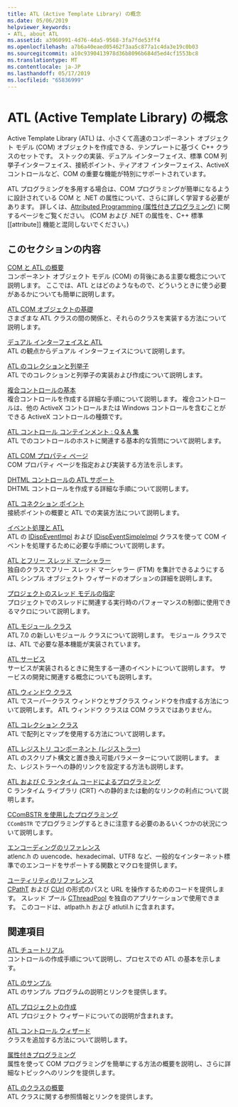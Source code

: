 ```yaml
---
title: ATL (Active Template Library) の概念
ms.date: 05/06/2019
helpviewer_keywords:
- ATL, about ATL
ms.assetid: a3960991-4d76-4da5-9568-3fa7fde53ff4
ms.openlocfilehash: a7b6a40eaed05462f3aa5c877a1c4da3e19c0b03
ms.sourcegitcommit: a10c9390413978d36b8096b684d5ed4cf1553bc8
ms.translationtype: MT
ms.contentlocale: ja-JP
ms.lasthandoff: 05/17/2019
ms.locfileid: "65836999"
---
```

# <a name="active-template-library-atl-concepts"></a>ATL (Active Template Library) の概念

Active Template Library (ATL) は、小さくて高速のコンポーネント オブジェクト モデル (COM) オブジェクトを作成できる、テンプレートに基づく C++ クラスのセットです。 ストックの実装、デュアル インターフェイス、標準 COM 列挙子インターフェイス、接続ポイント、ティアオフ インターフェイス、ActiveX コントロールなど、COM の重要な機能が特別にサポートされています。

ATL プログラミングを多用する場合は、COM プログラミングが簡単になるように設計されている COM と .NET の属性について、さらに詳しく学習する必要があります。 詳しくは、[Attributed Programming (属性付きプログラミング)](../windows/attributed-programming-concepts.md) に関するページをご覧ください。 (COM および .NET の属性を、C++ 標準\[\[attribute]] 機能と混同しないでください。)

## <a name="in-this-section"></a>このセクションの内容

[COM と ATL の概要](../atl/introduction-to-com-and-atl.md)<br/>
コンポーネント オブジェクト モデル (COM) の背後にある主要な概念について説明します。 ここでは、ATL とはどのようなもので、どういうときに使う必要があるかについても簡単に説明します。

[ATL COM オブジェクトの基礎](../atl/fundamentals-of-atl-com-objects.md)<br/>
さまざまな ATL クラスの間の関係と、それらのクラスを実装する方法について説明します。

[デュアル インターフェイスと ATL](../atl/dual-interfaces-and-atl.md)<br/>
ATL の観点からデュアル インターフェイスについて説明します。

[ATL のコレクションと列挙子](../atl/atl-collections-and-enumerators.md)<br/>
ATL でのコレクションと列挙子の実装および作成について説明します。

[複合コントロールの基本](../atl/atl-composite-control-fundamentals.md)<br/>
複合コントロールを作成する詳細な手順について説明します。 複合コントロールは、他の ActiveX コントロールまたは Windows コントロールを含むことができる ActiveX コントロールの種類です。

[ATL コントロール コンテインメント : Q & A 集](../atl/atl-control-containment-faq.md)<br/>
ATL でのコントロールのホストに関連する基本的な質問について説明します。

[ATL COM プロパティ ページ](../atl/atl-com-property-pages.md)<br/>
COM プロパティ ページを指定および実装する方法を示します。

[DHTML コントロールの ATL サポート](../atl/atl-support-for-dhtml-controls.md)<br/>
DHTML コントロールを作成する詳細な手順について説明します。

[ATL コネクション ポイント](../atl/atl-connection-points.md)<br/>
接続ポイントの概要と ATL での実装方法について説明します。

[イベント処理と ATL](../atl/event-handling-and-atl.md)<br/>
ATL の [IDispEventImpl](../atl/reference/idispeventimpl-class.md) および [IDispEventSimpleImpl](../atl/reference/idispeventsimpleimpl-class.md) クラスを使って COM イベントを処理するために必要な手順について説明します。

[ATL とフリー スレッド マーシャラー](../atl/atl-and-the-free-threaded-marshaler.md)<br/>
独自のクラスでフリー スレッド マーシャラー (FTM) を集計できるようにする ATL シンプル オブジェクト ウィザードのオプションの詳細を説明します。

[プロジェクトのスレッド モデルの指定](../atl/specifying-the-threading-model-for-a-project-atl.md)<br/>
プロジェクトでのスレッドに関連する実行時のパフォーマンスの制御に使用できるマクロについて説明します。

[ATL モジュール クラス](../atl/atl-module-classes.md)<br/>
ATL 7.0 の新しいモジュール クラスについて説明します。 モジュール クラスでは、ATL で必要な基本機能が実装されています。

[ATL サービス](../atl/atl-services.md)<br/>
サービスが実装されるときに発生する一連のイベントについて説明します。 サービスの開発に関連する概念についても説明します。

[ATL ウィンドウ クラス](../atl/atl-window-classes.md)<br/>
ATL でスーパークラス ウィンドウとサブクラス ウィンドウを作成する方法について説明します。 ATL ウィンドウ クラスは COM クラスではありません。

[ATL コレクション クラス](../atl/atl-collection-classes.md)<br/>
ATL で配列とマップを使用する方法について説明します。

[ATL レジストリ コンポーネント (レジストラー)](../atl/atl-registry-component-registrar.md)<br/>
ATL のスクリプト構文と置き換え可能パラメーターについて説明します。 また、レジストラーへの静的リンクを設定する方法も説明します。

[ATL および C ランタイム コードによるプログラミング](../atl/programming-with-atl-and-c-run-time-code.md)<br/>
C ランタイム ライブラリ (CRT) への静的または動的なリンクの利点について説明します。

[CComBSTR を使用したプログラミング](../atl/programming-with-ccombstr-atl.md)<br/>
`CComBSTR` でプログラミングするときに注意する必要のあるいくつかの状況について説明します。

[エンコーディングのリファレンス](../atl/atl-encoding-reference.md)<br/>
atlenc.h の uuencode、hexadecimal、UTF8 など、一般的なインターネット標準でのエンコードをサポートする関数とマクロを提供します。

[ユーティリティのリファレンス](../atl/atl-utilities-reference.md)<br/>
[CPathT](../atl/reference/cpatht-class.md) および [CUrl](../atl/reference/curl-class.md) の形式のパスと URL を操作するためのコードを提供します。 スレッド プール [CThreadPool](../atl/reference/cthreadpool-class.md) を独自のアプリケーションで使用できます。 このコードは、atlpath.h および atlutil.h に含まれます。

## <a name="related-sections"></a>関連項目

[ATL チュートリアル](../atl/active-template-library-atl-tutorial.md)<br/>
コントロールの作成手順について説明し、プロセスでの ATL の基本を示します。

[ATL のサンプル](../overview/visual-cpp-samples.md)<br/>
ATL のサンプル プログラムの説明とリンクを提供します。

[ATL プロジェクトの作成](../atl/reference/creating-an-atl-project.md)<br/>
ATL プロジェクト ウィザードについての説明が含まれます。

[ATL コントロール ウィザード](../atl/reference/atl-control-wizard.md)<br/>
クラスを追加する方法について説明します。

[属性付きプログラミング](../windows/attributed-programming-concepts.md)<br/>
属性を使って COM プログラミングを簡単にする方法の概要を説明し、さらに詳細なトピックへのリンクを提供します。

[ATL のクラスの概要](../atl/atl-class-overview.md)<br/>
ATL クラスに関する参照情報とリンクを提供します。
